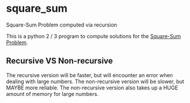 # square_sum
Square-Sum Problem computed via recursion

This is a python 2 / 3 program to compute solutions for the [Square-Sum Problem](https://www.youtube.com/watch?v=G1m7goLCJDY).

## Recursive VS Non-recursive

The recursive version will be faster, but will encounter an error when dealing with large numbers.
The non-recursive version will be slower, but MAYBE more reliable. The non-recursive version also takes up a HUGE amount of memory for large numbers.
